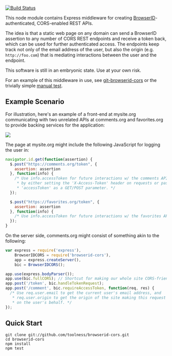 [![Build Status](https://secure.travis-ci.org/toolness/browserid-cors.png?branch=master)](http://travis-ci.org/toolness/browserid-cors)

This node module contains Express middleware for creating 
[BrowserID][]-authenticated, CORS-enabled REST APIs.

The idea is that a static web page on any domain can send a BrowserID
assertion to any number of CORS REST endpoints and receive a token back,
which can be used for further authenticated access. The endpoints keep
track not only of the email address of the user, but also the origin
(e.g. `http://foo.com`) that is mediating interactions between the user
and the endpoint.

This software is still in an embryonic state. Use at your own risk.

For an example of this middleware in use, see [git-browserid-cors][] or
the trivially simple [manual test][].

## Example Scenario

For illustration, here's an example of a front-end at mysite.org
communicating with two unrelated APIs at comments.org and
favorites.org to provide backing services for the application:

<img src="http://u.toolness.org/eawjr">

The page at mysite.org might include the following JavaScript for 
logging the user in:

```javascript
navigator.id.get(function(assertion) {
  $.post("https://comments.org/token", {
    assertion: assertion
  }, function(info) {
    /* Use info.accessToken for future interactions w/ the comments API
     * by either setting the 'X-Access-Token' header on requests or passing
     * 'accessToken' as a GET/POST parameter. */
  });

  $.post("https://favorites.org/token", {
    assertion: assertion
  }, function(info) {
    /* Use info.accessToken for future interactions w/ the favorites API. */
  });
}
```

On the server side, comments.org might consist of something akin to the
following:

```javascript
var express = require('express'),
    BrowserIDCORS = require('browserid-cors'),
    app = express.createServer(),
    bic = BrowserIDCORS();

app.use(express.bodyParser());
app.use(bic.fullCORS); // Shortcut for making our whole site CORS-friendly.
app.post('/token', bic.handleTokenRequest);
app.post('/comment', bic.requireAccessToken, function(req, res) {
  /* Use req.user.email to get the current user's email address, and
   * req.user.origin to get the origin of the site making this request
   * on the user's behalf. */
});
```

## Quick Start

    git clone git://github.com/toolness/browserid-cors.git
    cd browserid-cors
    npm install
    npm test

  [git-browserid-cors]: https://github.com/toolness/git-browserid-cors
  [manual test]: https://github.com/toolness/browserid-cors/tree/master/test/manual
  [BrowserID]: http://browserid.org
